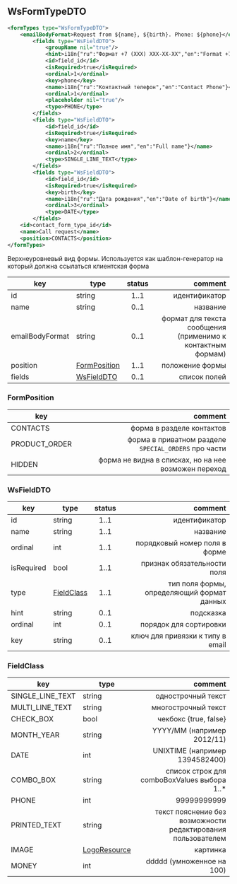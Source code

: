 ## WsFormTypeDTO

```xml
<formTypes type="WsFormTypeDTO">
    <emailBodyFormat>Request from ${name}, ${birth}. Phone: ${phone}</emailBodyFormat>
        <fields type="WsFieldDTO">
            <groupName nil="true"/>
            <hint>i18n{"ru":"Формат +7 (ХХХ) ХХХ-ХХ-ХХ","en":"Format +7 (ХХХ) ХХХ-ХХ-ХХ"}</hint>
            <id>field_id</id>
            <isRequired>true</isRequired>
            <ordinal>1</ordinal>
            <key>phone</key>
            <name>i18n{"ru":"Контактный телефон","en":"Contact Phone"}</name>
            <ordinal>1</ordinal>
            <placeholder nil="true"/>
            <type>PHONE</type>
        </fields>
        <fields type="WsFieldDTO">
            <id>field_id</id>
            <isRequired>true</isRequired>
            <key>name</key>
            <name>i18n{"ru":"Полное имя","en":"Full name"}</name>
            <ordinal>2</ordinal>
            <type>SINGLE_LINE_TEXT</type>
        </fields>
        <fields type="WsFieldDTO">
            <id>field_id</id>
            <isRequired>true</isRequired>
            <key>birth</key>
            <name>i18n{"ru":"Дата рождения","en":"Date of birth"}</name>
            <ordinal>3</ordinal>
            <type>DATE</type>
        </fields>
    <id>contact_form_type_id</id>
    <name>Call request</name>
    <position>CONTACTS</position>
</formTypes>
```

Верхнеуровневый вид формы. Используется как шаблон-генератор на который должна ссылаться клиентская форма

key | type | status | comment
--- | ---- | :----: | ---:
id | string | 1..1 | идентификатор
name | string | 0..1 | название
emailBodyFormat | string | 0..1 | формат для текста сообщения (применимо к контактным формам)
position | [FormPosition](#formposition) | 1..1 | положение формы
fields | [WsFieldDTO](#wsfielddto) | 0..1 | список полей

### FormPosition

key | comment
--- | ---:
CONTACTS | форма в разделе контактов
PRODUCT_ORDER | форма в приватном разделе ``SPECIAL_ORDERS`` про части
HIDDEN | форма не видна в списках, но на нее возможен переход

### WsFieldDTO

key | type | status | comment
--- | ---- | :----: | ---:
id | string | 1..1 | идентификатор
name | string | 1..1 | название
ordinal | int | 1..1 | порядковый номер поля в форме
isRequired | bool | 1..1 | признак обязательности поля
type | [FieldClass](#fieldclass) | 1..1 | тип поля формы, определяющий формат данных
hint | string | 0..1 | подсказка
ordinal | int | 0..1 | порядок для сортировки
key | string | 0..1 | ключ для привязки к типу в email

### FieldClass

key | type | comment
--- | ---- | ---:
SINGLE_LINE_TEXT | string | однострочный текст
MULTI_LINE_TEXT | string | многострочный текст
CHECK_BOX | bool | чекбокс {true, false}
MONTH_YEAR | string | YYYY/MM (например 2012/11)
DATE | int | UNIXTIME (например 1394582400)
COMBO_BOX | string | список строк для comboBoxValues выбора 1..*
PHONE | int | 99999999999
PRINTED_TEXT | string | текст пояснение без возможности редактирования пользователем
IMAGE | [LogoResource](#logoresource) | картинка
MONEY | int | ddddd (умноженное на 100)
